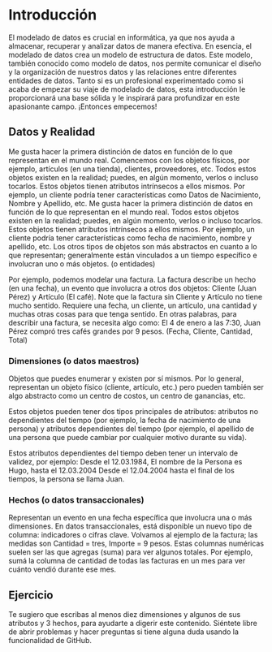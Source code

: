 # Introducción
El modelado de datos es crucial en informática, ya que nos ayuda a almacenar, recuperar y analizar datos de manera efectiva. En esencia, el modelado de datos crea un modelo de estructura de datos. Este modelo, también conocido como modelo de datos, nos permite comunicar el diseño y la organización de nuestros datos y las relaciones entre diferentes entidades de datos.
Tanto si es un profesional experimentado como si acaba de empezar su viaje de modelado de datos, esta introducción le proporcionará una base sólida y le inspirará para profundizar en este apasionante campo. ¡Entonces empecemos!

## Datos y Realidad
Me gusta hacer la primera distinción de datos en función de lo que representan en el mundo real. Comencemos con los objetos físicos, por ejemplo, artículos (en una tienda), clientes, proveedores, etc. Todos estos objetos existen en la realidad; puedes, en algún momento, verlos o incluso tocarlos. Estos objetos tienen atributos intrínsecos a ellos mismos. Por ejemplo, un cliente podría tener características como Datos de Nacimiento, Nombre y Apellido, etc. Me gusta hacer la primera distinción de datos en función de lo que representan en el mundo real. Todos estos objetos existen en la realidad; puedes, en algún momento, verlos o incluso tocarlos. Estos objetos tienen atributos intrínsecos a ellos mismos. Por ejemplo, un cliente podría tener características como fecha de nacimiento, nombre y apellido, etc.
Los otros tipos de objetos son más abstractos en cuanto a lo que representan; generalmente están vinculados a un tiempo específico e involucran uno o más objetos. (o entidades)

Por ejemplo, podemos modelar una factura. La factura describe un hecho (en una fecha), un evento que involucra a otros dos objetos: Cliente (Juan Pérez) y Artículo (El café). Note que la factura sin Cliente y Artículo no tiene mucho sentido. Requiere una fecha, un cliente, un artículo, una cantidad y muchas otras cosas para que tenga sentido. En otras palabras, para describir una factura, se necesita algo como: El 4 de enero a las 7:30, Juan Pérez compró tres cafés grandes por 9 pesos. (Fecha, Cliente, Cantidad, Total)

### Dimensiones (o datos maestros)
Objetos que puedes enumerar y existen por sí mismos. Por lo general, representan un objeto físico (cliente, artículo, etc.) pero pueden también ser algo abstracto como un centro de costos, un centro de ganancias, etc.

Estos objetos pueden tener dos tipos principales de atributos: atributos no dependientes del tiempo (por ejemplo, la fecha de nacimiento de una persona) y atributos dependientes del tiempo (por ejemplo, el apellido de una persona que puede cambiar por cualquier motivo durante su vida).

Estos atributos dependientes del tiempo deben tener un intervalo de validez, por ejemplo:
Desde el 12.03.1984, El nombre de la Persona es Hugo, hasta el 12.03.2004 Desde el 12.04.2004 hasta el final de los tiempos, la persona se llama Juan.

### Hechos (o datos transaccionales)
Representan un evento en una fecha específica que involucra una o más dimensiones. En datos transaccionales, está disponible un nuevo tipo de columna: indicadores o cifras clave.
Volvamos al ejemplo de la factura; las medidas son Cantidad = tres, Importe = 9 pesos. Estas columnas numéricas suelen ser las que agregas (suma) para ver algunos totales. Por ejemplo, sumá la columna de cantidad de todas las facturas en un mes para ver cuánto vendió durante ese mes.

## Ejercicio
Te sugiero que escribas al menos diez dimensiones y algunos de sus atributos y 3 hechos, para ayudarte a digerir este contenido. Siéntete libre de abrir problemas y hacer preguntas si tiene alguna duda usando la funcionalidad de GitHub.